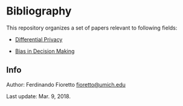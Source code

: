 # Bibliography 

This repository organizes a set of papers relevant to following fields:

- [Differential Privacy](privacy/README.md)

- [Bias in Decision Making](bias/README.md)



## Info
Author: Ferdinando Fioretto <fioretto@umich.edu>

Last update: Mar. 9, 2018.